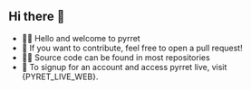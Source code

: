 ## Hi there 👋

- 🙋‍♀️ Hello and welcome to pyrret
- 🌈 If you want to contribute, feel free to open a pull request!
- 👩‍💻 Source code can be found in most repositories
- 🧙 To signup for an account and access pyrret live, visit {PYRET_LIVE_WEB}.
